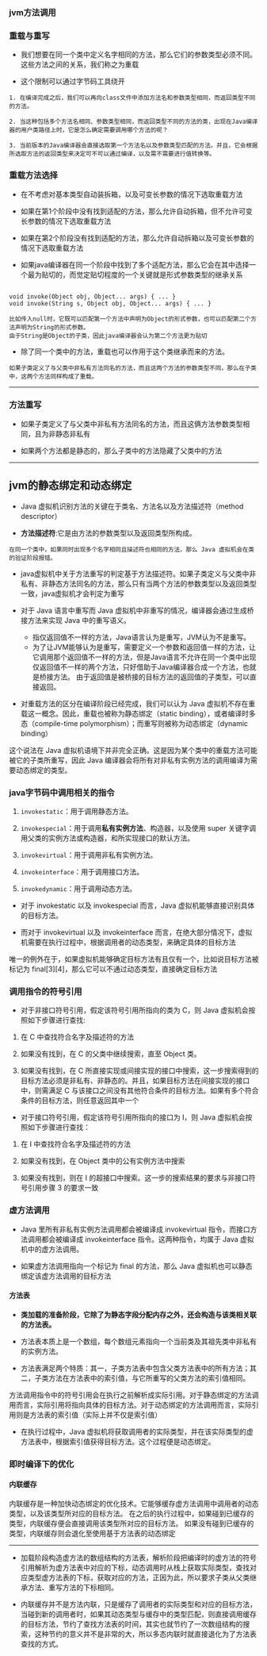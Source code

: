 ### jvm方法调用

### 重载与重写

- 我们想要在同一个类中定义名字相同的方法，那么它们的参数类型必须不同。这些方法之间的关系，我们称之为重载

- 这个限制可以通过字节码工具绕开

````
1. 在编译完成之后，我们可以再向class文件中添加方法名和参数类型相同，而返回类型不同的方法。

2. 当这种包括多个方法名相同、参数类型相同，而返回类型不同的方法的类，出现在Java编译器的用户类路径上时，它是怎么确定需要调用哪个方法的呢？

3. 当前版本的Java编译器会直接选取第一个方法名以及参数类型匹配的方法。并且，它会根据所选取方法的返回类型来决定可不可以通过编译，以及需不需要进行值转换等。

````

### 重载方法选择

- 在不考虑对基本类型自动装拆箱，以及可变长参数的情况下选取重载方法

- 如果在第1个阶段中没有找到适配的方法，那么允许自动拆箱，但不允许可变长参数的情况下选取重载方法

- 如果在第2个阶段没有找到适配的方法，那么允许自动拆箱以及可变长参数的情况下选取重载方法

- 如果java编译器在同一个阶段中找到了多个适配方法，那么它会在其中选择一个最为贴切的，而觉定贴切程度的一个关键就是形式参数类型的继承关系

````

void invoke(Object obj, Object... args) { ... }
void invoke(String s, Object obj, Object... args) { ... }

比如传入null时，它既可以匹配第一个方法中声明为Object的形式参数，也可以匹配第二个方法声明为String的形式参数。
由于String是Object的子类，因此java编译器会认为第二个方法更为贴切
````

- 除了同一个类中的方法，重载也可以作用于这个类继承而来的方法。

````
如果子类定义了与父类中非私有方法同名的方法，而且这两个方法的参数类型不同，那么在子类中，这两个方法同样构成了重载。
````
----
### 方法重写

- 如果子类定义了与父类中非私有方法同名的方法，而且这俩方法参数类型相同，且为非静态非私有

- 如果两个方法都是静态的，那么子类中的方法隐藏了父类中的方法
----
## jvm的静态绑定和动态绑定

- Java 虚拟机识别方法的关键在于类名、方法名以及方法描述符（method descriptor）

- **方法描述符**:它是由方法的参数类型以及返回类型所构成。

```
在同一个类中，如果同时出现多个名字相同且描述符也相同的方法，那么 Java 虚拟机会在类的验证阶段报错。
````

- java虚拟机中关于方法重写的判定基于方法描述符。如果子类定义与父类中非私有、非静态方法同名的方法，那么只有当两个方法的参数类型以及返回类型一致，java虚拟机才会判定为重写

- 对于 Java 语言中重写而 Java 虚拟机中非重写的情况，编译器会通过生成桥接方法来实现 Java 中的重写语义。

  - 指仅返回值不一样的方法，Java语言认为是重写，JVM认为不是重写。
  - 为了让JVM能够认为是重写，需要定义一个参数和返回值一样的方法，让它调用那个返回值不一样的方法，但是Java语言不允许在同一个类中出现仅返回值不一样的两个方法，只好借助于Java编译器合成一个方法，也就是桥接方法。
由于返回值是被桥接的目标方法的返回值的子类型，可以直接返回。

- 对重载方法的区分在编译阶段已经完成，我们可以认为 Java 虚拟机不存在重载这一概念。因此，重载也被称为静态绑定（static binding），或者编译时多态（compile-time
  polymorphism）；而重写则被称为动态绑定（dynamic binding）
  
这个说法在 Java 虚拟机语境下并非完全正确。这是因为某个类中的重载方法可能被它的子类所重写，因此 Java 编译器会将所有对非私有实例方法的调用编译为需要动态绑定的类型。

### java字节码中调用相关的指令

1. `invokestatic`：用于调用静态方法。

2. `invokespecial`：用于调用**私有实例方法**、构造器，以及使用 super 关键字调用父类的实例方法或构造器，和所实现接口的默认方法。

3. `invokevirtual`：用于调用非私有实例方法。

4. `invokeinterface`：用于调用接口方法。

5. `invokedynamic`：用于调用动态方法。

- 对于 invokestatic 以及 invokespecial 而言，Java 虚拟机能够直接识别具体的目标方法。

- 而对于 invokevirtual 以及 invokeinterface 而言，在绝大部分情况下，虚拟机需要在执行过程中，根据调用者的动态类型，来确定具体的目标方法

唯一的例外在于，如果虚拟机能够确定目标方法有且仅有一个，比如说目标方法被标记为 final[3][4]，那么它可以不通过动态类型，直接确定目标方法


### 调用指令的符号引用

- 对于非接口符号引用，假定该符号引用所指向的类为 C，则 Java 虚拟机会按照如下步骤进行查找:

1. 在 C 中查找符合名字及描述符的方法

2. 如果没有找到，在 C 的父类中继续搜索，直至 Object 类。

3. 如果没有找到，在 C 所直接实现或间接实现的接口中搜索，这一步搜索得到的目标方法必须是非私有、非静态的。并且，如果目标方法在间接实现的接口中，则需满足 C
   与该接口之间没有其他符合条件的目标方法。如果有多个符合条件的目标方法，则任意返回其中一个

- 对于接口符号引用，假定该符号引用所指向的接口为 I，则 Java 虚拟机会按照如下步骤进行查找：

1. 在 I 中查找符合名字及描述符的方法

2. 如果没有找到，在 Object 类中的公有实例方法中搜索

3. 如果没有找到，则在 I 的超接口中搜索。这一步的搜索结果的要求与非接口符号引用步骤 3 的要求一致

### 虚方法调用

- Java 里所有非私有实例方法调用都会被编译成 invokevirtual 指令，而接口方法调用都会被编译成 invokeinterface 指令。这两种指令，均属于 Java 虚拟机中的虚方法调用。

- 如果虚方法调用指向一个标记为 final 的方法，那么 Java 虚拟机也可以静态绑定该虚方法调用的目标方法

#### 方法表

- __类加载的准备阶段，它除了为静态字段分配内存之外，还会构造与该类相关联的方法表。__

- 方法表本质上是一个数组，每个数组元素指向一个当前类及其祖先类中非私有的实例方法。

- 方法表满足两个特质：其一，子类方法表中包含父类方法表中的所有方法；其二，子类方法在方法表中的索引值，与它所重写的父类方法的索引值相同。


方法调用指令中的符号引用会在执行之前解析成实际引用。对于静态绑定的方法调用而言，实际引用将指向具体的目标方法。对于动态绑定的方法调用而言，实际引用则是方法表的索引值（实际上并不仅是索引值）


- 在执行过程中，Java 虚拟机将获取调用者的实际类型，并在该实际类型的虚方法表中，根据索引值获得目标方法。这个过程便是动态绑定。

### 即时编译下的优化

#### 内联缓存


内联缓存是一种加快动态绑定的优化技术。它能够缓存虚方法调用中调用者的动态类型，以及该类型所对应的目标方法。
在之后的执行过程中，如果碰到已缓存的类型，内联缓存便会直接调用该类型所对应的目标方法。
如果没有碰到已缓存的类型，内联缓存则会退化至使用基于方法表的动态绑定


------

- 加载阶段构造虚方法的数组结构的方法表，解析阶段把编译时的虚方法的符号引用解析为虚方法表中对应的下标，动态调用时从栈上获取实际类型，查找对应类型虚方法表的下标，获取对应的方法，正因为此，所以要求子类从父类继承方法、重写方法的下标相同。

- 内联缓存并不是方法内联，只是缓存了调用者的实际类型和对应的目标方法，当碰到新的调用者时，如果其动态类型与缓存中的类型匹配，则直接调用缓存的目标方法，节约了查找方法表的时间，其实也就节约了一次数组结构的搜索，这种节约的意义并不是非常的大，所以多态内联时就直接退化为了方法表查找的方式。

